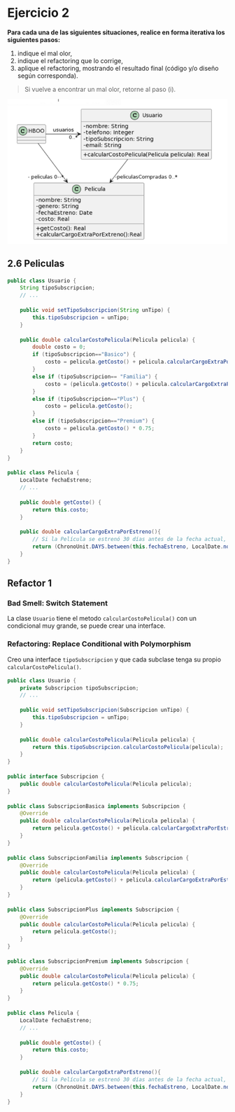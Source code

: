 # Ejercicio 2
**Para cada una de las siguientes situaciones, realice en forma iterativa los siguientes pasos:**
1. indique el mal olor, <br/>
2. indique el refactoring que lo corrige, <br/> 
3. aplique el refactoring, mostrando el resultado final (código y/o diseño según corresponda). <br/>
> Si vuelve a encontrar un mal olor, retorne al paso (i).

![uml2.6](../img/uml2.6.png)
## 2.6 Peliculas
```java
public class Usuario {
    String tipoSubscripcion;
    // ...

    public void setTipoSubscripcion(String unTipo) {
   	    this.tipoSubscripcion = unTipo;
    }
    
    public double calcularCostoPelicula(Pelicula pelicula) {
        double costo = 0;
        if (tipoSubscripcion=="Basico") {
            costo = pelicula.getCosto() + pelicula.calcularCargoExtraPorEstreno();
        }
        else if (tipoSubscripcion== "Familia") {
            costo = (pelicula.getCosto() + pelicula.calcularCargoExtraPorEstreno()) * 0.90;
        }
        else if (tipoSubscripcion=="Plus") {
            costo = pelicula.getCosto();
        }
        else if (tipoSubscripcion=="Premium") {
            costo = pelicula.getCosto() * 0.75;
        }
        return costo;
    }
}

public class Pelicula {
    LocalDate fechaEstreno;
    // ...

    public double getCosto() {
   	    return this.costo;
    }
    
    public double calcularCargoExtraPorEstreno(){
        // Si la Película se estrenó 30 días antes de la fecha actual, retorna un cargo de 0$, caso contrario, retorna un cargo extra de 300$
        return (ChronoUnit.DAYS.between(this.fechaEstreno, LocalDate.now()) ) > 30 ? 0 : 300;
    }
}
```
## Refactor 1 
### **Bad Smell:** Switch Statement
La clase `Usuario` tiene el metodo `calcularCostoPelicula()` con un condicional muy grande, se puede crear una interface. 
### **Refactoring:** Replace Conditional with Polymorphism 
Creo una interface `tipoSubscripcion` y que cada subclase tenga su propio `calcularCostoPelicula()`.
```java
public class Usuario {
    private Subscripcion tipoSubscripcion;
    // ...

    public void setTipoSubscripcion(Subscripcion unTipo) {
   	    this.tipoSubscripcion = unTipo;
    }
    
    public double calcularCostoPelicula(Pelicula pelicula) {
        return this.tipoSubscripcion.calcularCostoPelicula(pelicula);
    }
}

public interface Subscripcion {
    public double calcularCostoPelicula(Pelicula pelicula);
}

public class SubscripcionBasica implements Subscripcion {
    @Override
    public double calcularCostoPelicula(Pelicula pelicula) {
        return pelicula.getCosto() + pelicula.calcularCargoExtraPorEstreno();
    }
}

public class SubscripcionFamilia implements Subscripcion {
    @Override
    public double calcularCostoPelicula(Pelicula pelicula) {
        return (pelicula.getCosto() + pelicula.calcularCargoExtraPorEstreno()) * 0.90;
    }
}

public class SubscripcionPlus implements Subscripcion {
    @Override
    public double calcularCostoPelicula(Pelicula pelicula) {
        return pelicula.getCosto();
    }
}

public class SubscripcionPremium implements Subscripcion {
    @Override
    public double calcularCostoPelicula(Pelicula pelicula) {
        return pelicula.getCosto() * 0.75;
    }
}

public class Pelicula {
    LocalDate fechaEstreno;
    // ...

    public double getCosto() {
   	    return this.costo;
    }
    
    public double calcularCargoExtraPorEstreno(){
        // Si la Película se estrenó 30 días antes de la fecha actual, retorna un cargo de 0$, caso contrario, retorna un cargo extra de 300$
        return (ChronoUnit.DAYS.between(this.fechaEstreno, LocalDate.now()) ) > 30 ? 0 : 300;
    }
}
```
